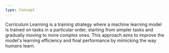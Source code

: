 ```yaml
---
type: Concept
---
```


Curriculum Learning is a training strategy where a machine learning model is trained on tasks in a particular order, starting from simpler tasks and gradually moving to more complex ones. This approach aims to improve the model's learning efficiency and final performance by mimicking the way humans learn.